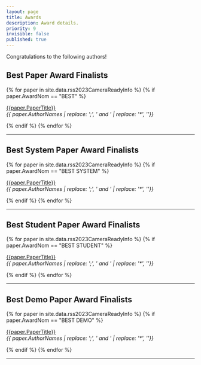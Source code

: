 ```yaml
---
layout: page
title: Awards
description: Award details.
priority: 9
invisible: false
published: true
---
```



Congratulations to the following authors!

## Best Paper Award Finalists

 {% for paper in site.data.rss2023CameraReadyInfo %}
 {% if paper.AwardNom == "BEST" %}

<a href="{{ site.baseurl }}/program/papers/{{ paper.PaperIDZeroes
}}/">{{paper.PaperTitle}}</a>
<br>
<i>{{ paper.AuthorNames | replace: ';', ' and ' | replace: '*', ''}}</i>

 {% endif %}
 {% endfor %}


<hr>
 
## Best System Paper Award Finalists

 {% for paper in site.data.rss2023CameraReadyInfo %}
 {% if paper.AwardNom == "BEST SYSTEM" %}

<a href="{{ site.baseurl }}/program/papers/{{ paper.PaperIDZeroes
}}/">{{paper.PaperTitle}}</a>
<br>
<i>{{ paper.AuthorNames | replace: ';', ' and ' | replace: '*', ''}}</i>

 {% endif %}
 {% endfor %}


<hr>
 
## Best Student Paper Award Finalists

 {% for paper in site.data.rss2023CameraReadyInfo %}
 {% if paper.AwardNom == "BEST STUDENT" %}

<a href="{{ site.baseurl }}/program/papers/{{ paper.PaperIDZeroes
}}/">{{paper.PaperTitle}}</a>
<br>
<i>{{ paper.AuthorNames | replace: ';', ' and ' | replace: '*', ''}}</i>

 {% endif %}
 {% endfor %}


<hr>
 
## Best Demo Paper Award Finalists

 {% for paper in site.data.rss2023CameraReadyInfo %}
 {% if paper.AwardNom == "BEST DEMO" %}

<a href="{{ site.baseurl }}/program/papers/{{ paper.PaperIDZeroes
}}/">{{paper.PaperTitle}}</a>
<br>
<i>{{ paper.AuthorNames | replace: ';', ' and ' | replace: '*', ''}}</i>

 {% endif %}
 {% endfor %}

<hr>
